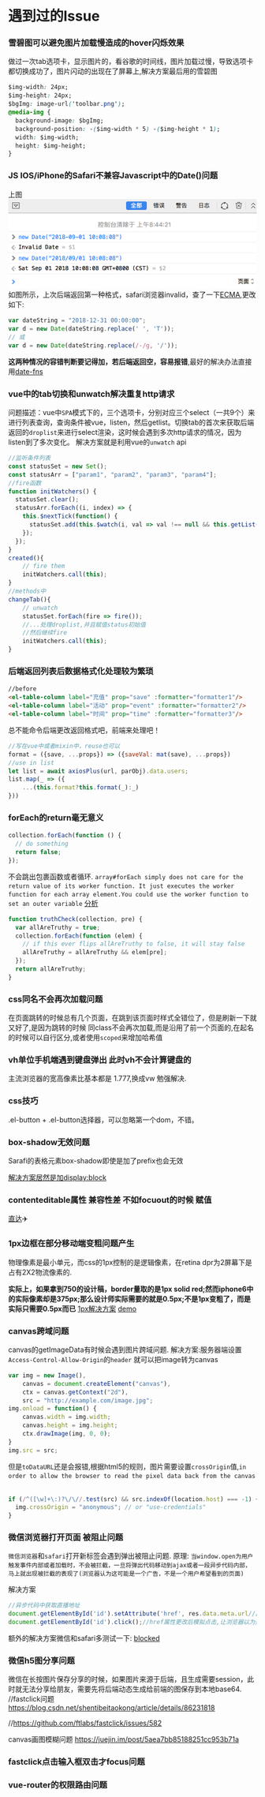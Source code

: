 # 遇到过的Issue <Badge text="0.10.1+" type="tip"/>

### 雪碧图可以避免图片加载慢造成的hover闪烁效果
做过一次tab选项卡，显示图片的，看谷歌的时间线，图片加载过慢，导致选项卡都切换成功了，图片闪动的出现在了屏幕上,解决方案最后用的雪碧图
```css
$img-width: 24px;
$img-height: 24px;
$bgImg: image-url('toolbar.png');
@media-img {
  background-image: $bgImg;
  background-position: -($img-width * 5) -($img-height * 1);
  width: $img-width;
  height: $img-height;
}
```

### JS IOS/iPhone的Safari不兼容Javascript中的Date()问题
上图
![An image](../.vuepress/public/ios_date.png)
如图所示，上次后端返回第一种格式，safari浏览器invalid，查了一下[ECMA](http://ecma-international.org/ecma-262/5.1/#sec-15.9.1.15),更改如下:
```js
var dateString = "2018-12-31 00:00:00";
var d = new Date(dateString.replace(' ', 'T'));
// 或
var d = new Date(dateString.replace(/-/g, '/'));
```
**这两种情况的容错判断要记得加，若后端返回空，容易报错**,最好的解决办法直接用[date-fns](https://date-fns.org/)


### vue中的tab切换和unwatch解决重复http请求
问题描述：vue中`SPA`模式下的，三个选项卡，分别对应三个select（一共9个）来进行列表查询，查询条件被vue，listen，然后getlist。切换tab的首次来获取后端返回的`droplist`来进行select渲染，这时候会遇到多次http请求的情况，因为listen到了多次变化。
解决方案就是利用vue的`unwatch` api
```js
//监听条件列表
const statusSet = new Set();
const statusArr = ["param1", "param2", "param3", "param4"];
//fire函数
function initWatchers() {
  statusSet.clear();
  statusArr.forEach((i, index) => {
    this.$nextTick(function() {
      statusSet.add(this.$watch(i, val => val !== null && this.getList()));
    });
  });
}
created(){
    // fire them
    initWatchers.call(this);
}
//methods中
changeTab(){
    // unwatch
    statusSet.forEach(fire => fire());
    //...处理droplist,并且赋值status初始值
    //然后继续fire
    initWatchers.call(this);
}
```
### 后端返回列表后数据格式化处理较为繁琐

```html
//before
<el-table-column label="充值" prop="save" :formatter="formatter1"/>
<el-table-column label="活动" prop="event" :formatter="formatter2"/>
<el-table-column label="时间" prop="time" :formatter="formatter3"/>
```
总不能命令后端更改返回格式吧，前端来处理吧！
```js
//写在vue中或者mixin中，reuse也可以
format = ({save, ...props}) => ({saveVal: mat(save), ...props})
//use in list
let list = await axiosPlus(url, parObj).data.users;
list.map(_ => ({
    ...(this.format?this.format(_):_)
}))
```

### forEach的return毫无意义
```js
collection.forEach(function () {
  // do something
  return false;
});
```
不会跳出包裹函数或者循环.
`array#forEach simply does not care for the return value of its worker function. It just executes the worker function for each array element.You could use the worker function to set an outer variable`
[分析](https://stackoverflow.com/questions/43555904/foreach-for-in-not-returning-values)
```js
function truthCheck(collection, pre) {
  var allAreTruthy = true;
  collection.forEach(function (elem) {
    // if this ever flips allAreTruthy to false, it will stay false
    allAreTruthy = allAreTruthy && elem[pre];
  });
  return allAreTruthy;
}
```


### css同名不会再次加载问题
在页面跳转的时候总有几个页面，在跳到该页面时样式全错位了，但是刷新一下就又好了,是因为跳转的时候 同class不会再次加载,而是沿用了前一个页面的,在起名的时候可以自行区分,或者使用`scoped`来增加哈希值

### vh单位手机端遇到键盘弹出 此时vh不会计算键盘的
主流浏览器的宽高像素比基本都是 1.777,换成vw 勉强解决. 

### css技巧
.el-button + .el-button选择器，可以忽略第一个dom，不错。

### box-shadow无效问题
Sarafi的表格元素box-shadow即使是加了prefix也会无效

[解决方案居然是加display:block](https://stackoverflow.com/questions/7610021/applying-box-shadow-to-tbody-in-safari)

### contenteditable属性 兼容性差 不如focuout的时候 赋值

[直达](https://stackoverflow.com/questions/46487619/contenteditable-div-append-a-html-element-and-v-model-it-in-vuejs)✈️

### 1px边框在部分移动端变粗问题产生

物理像素是最小单元，而css的1px控制的是逻辑像素，在retina dpr为2屏幕下是占有2X2物流像素的.

**实际上，如果拿到750的设计稿，border量取的是1px solid red;然而iphone6中的实际像素却是375px;那么设计师实际需要的就是0.5px;不是1px变粗了，而是实际只需要0.5px而已**
[1px解决方案](https://www.w3cplus.com/css/fix-1px-for-retina.html)
[demo](https://codepen.io/foolkai/pen/**QEgzLm**)

### canvas跨域问题
canvas的getImageData有时候会遇到图片跨域问题.
解决方案:服务器端设置`Access-Control-Allow-Origin`的`header` 就可以把image转为canvas
```js
var img = new Image(),
    canvas = document.createElement("canvas"),
    ctx = canvas.getContext("2d"),
    src = "http://example.com/image.jpg";
img.onload = function() {
    canvas.width = img.width;
    canvas.height = img.height;
    ctx.drawImage(img, 0, 0);
}
img.src = src;
```
但是`toDataURL`还是会报错,根据html5的规则，图片需要设置`crossOrigin`值,`in order to allow the browser to read the pixel data back from the canvas`

```js

if (/^([\w]+\:)?\/\//.test(src) && src.indexOf(location.host) === -1) {
  img.crossOrigin = "anonymous"; // or "use-credentials"
}
```



### 微信浏览器打开页面 被阻止问题
`微信浏览器`和`safari`打开新标签会遇到弹出被阻止问题.
原理:
`当window.open为用户触发事件内部或者加载时，不会被拦截，一旦将弹出代码移动到ajax或者一段异步代码内部，马上就出现被拦截的表现了(浏览器认为这可能是一个广告，不是一个用户希望看到的页面)`

解决方案

```js
//异步代码中获取直播地址
document.getElementById('id').setAttribute('href', res.data.meta.url//直播地址);
document.getElementById('id').click();//href属性更改后模拟点击,让浏览器以为是用户自己主动点击的，而不是自动弹出的广告
```
额外的解决方案微信和safari多测试一下:
[blocked](https://stackoverflow.com/questions/6628949/window-open-popup-getting-blocked-during-click-event)

### 微信h5图分享问题

微信在长按图片保存分享的时候，如果图片来源于后端，且生成需要session，此时就无法分享给朋友，需要先将后端动态生成给前端的图保存到本地base64.
//fastclick问题
https://blog.csdn.net/shentibeitaokong/article/details/86231818


//https://github.com/ftlabs/fastclick/issues/582

canvas画图模糊问题
https://juejin.im/post/5aea7bb85188251cc953b71a

### fastclick点击输入框双击才focus问题

### vue-router的权限路由问题













